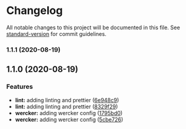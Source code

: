 # Changelog

All notable changes to this project will be documented in this file. See [standard-version](https://github.com/conventional-changelog/standard-version) for commit guidelines.

### 1.1.1 (2020-08-19)

## 1.1.0 (2020-08-19)

### Features

- **lint:** adding linting and prettier ([6e948c9](https://github.com-sm///commit/6e948c9fae2e6b97b0df063a90e6ac2b11c92979))
- **lint:** adding linting and prettier ([8329f29](https://github.com-sm///commit/8329f29cc16b3db85dedaa5311bd5b60bc3ba8af))
- **wercker:** adding wercker config ([1795bd0](https://github.com-sm///commit/1795bd0adb87fe34afec9cab628a45f0f3ac0c47))
- **wercker:** adding wercker config ([5cbe726](https://github.com-sm///commit/5cbe7263fd105794cdc7344b6fd67b67d8978fc1))
